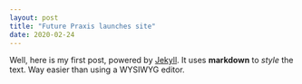 ```yaml
---
layout: post
title: "Future Praxis launches site"
date: 2020-02-24
---
```


Well, here is my first post, powered by [Jekyll](http://jekyllrb.com). It uses **markdown** to *style* the text. Way easier than using a WYSIWYG editor.

